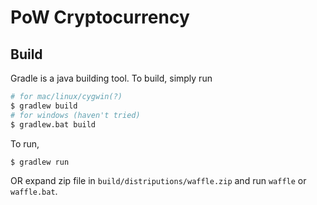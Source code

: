 # PoW Cryptocurrency

## Build

Gradle is a java building tool. To build, simply run

```bash
# for mac/linux/cygwin(?)
$ gradlew build
# for windows (haven't tried)
$ gradlew.bat build
```

To run,

```bash
$ gradlew run
```

OR expand zip file in `build/distriputions/waffle.zip` and run `waffle` or `waffle.bat`.
